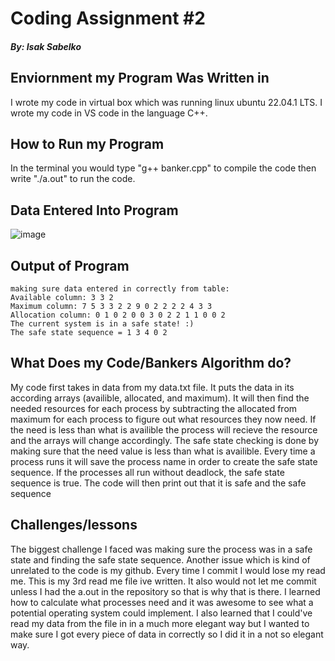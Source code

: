 # Coding Assignment #2
##### By: Isak Sabelko

## Enviornment my Program Was Written in

I wrote my code in virtual box which was running linux ubuntu 22.04.1 LTS. I wrote my code in VS code in the language C++. 

## How to Run my Program

In the terminal you would type "g++ banker.cpp" to compile the code then write "./a.out" to run the code.

## Data Entered Into Program

![image](https://user-images.githubusercontent.com/116108682/203414167-3c9dca0f-85c9-4ce6-a264-2e6165b60cfb.png)

## Output of Program 
```code 
making sure data entered in correctly from table:
Available column: 3 3 2
Maximum column: 7 5 3 3 2 2 9 0 2 2 2 2 4 3 3
Allocation column: 0 1 0 2 0 0 3 0 2 2 1 1 0 0 2
The current system is in a safe state! :)
The safe state sequence = 1 3 4 0 2
```

## What Does my Code/Bankers Algorithm do?

My code first takes in data from my data.txt file. It puts the data in its according arrays (availible, allocated, and maximum). It will then find the needed resources for each process by subtracting the allocated from maximum for each process to figure out what resources they now need. If the need is less than what is availible the process will recieve the resource and the arrays will change accordingly. The safe state checking is done by making sure that the need value is less than what is availible. Every time a process runs it will save the process name in order to create the safe state sequence. If the processes all run without deadlock, the safe state sequence is true. The code will then print out that it is safe and the safe sequence
 

## Challenges/lessons

The biggest challenge I faced was making sure the process was in a safe state and finding the safe state sequence. Another issue which is kind of unrelated to the code is my github. Every time I commit I would lose my read me. This is my 3rd read me file ive written. It also would not let me commit unless I had the a.out in the repository so that is why that is there. I learned how to calculate what processes need and it was awesome to see what a potential operating system could implement. I also learned that I could've read my data from the file in in a much more elegant way but I wanted to make sure I got every piece of data in correctly so I did it in a not so elegant way. 


